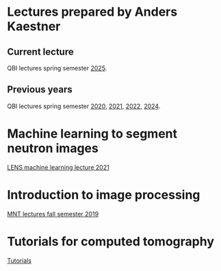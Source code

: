 # Lectures prepared by Anders Kaestner
## Current lecture
QBI lectures spring semester [2025](https://imaginglectures.github.io/Quantitative-Big-Imaging-2025/). 

## Previous years
QBI lectures spring semester [2020](https://imaginglectures.github.io/Quantitative-Big-Imaging-2020/), [2021](https://imaginglectures.github.io/Quantitative-Big-Imaging-2021/), [2022](https://imaginglectures.github.io/Quantitative-Big-Imaging-2022/), [2024](https://imaginglectures.github.io/Quantitative-Big-Imaging-2024/).

# Machine learning to segment neutron images
[LENS machine learning lecture 2021](https://imaginglectures.github.io/MLSegmentation4NI/)

# Introduction to image processing
[MNT lectures fall semester 2019](https://imaginglectures.github.io/MNT_Lectures2019/)

# Tutorials for computed tomography
[Tutorials](https://imaginglectures.github.io/aunira2021)
